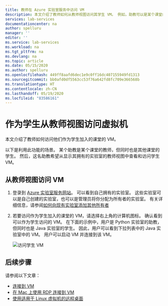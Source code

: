 ```yaml
---
title: 教师在 Azure 实验室服务中访问 VM
description: 本文介绍了教师如何从教师视图访问其学生 VM。 例如，助教可以是某个课堂的教师，但同时也是其他课堂的学生。
services: lab-services
documentationcenter: na
author: spelluru
manager: ''
editor: ''
ms.service: lab-services
ms.workload: na
ms.tgt_pltfrm: na
ms.devlang: na
ms.topic: article
ms.date: 05/15/2020
ms.author: spelluru
ms.openlocfilehash: 449ff8aafd6dec1e9c0ff16dc407155949fd1313
ms.sourcegitcommit: bb0afd0df5563cc53f76a642fd8fc709e366568b
ms.translationtype: HT
ms.contentlocale: zh-CN
ms.lasthandoff: 05/19/2020
ms.locfileid: "83586161"
---
```

# <a name="access-virtual-machines-as-a-student-from-the-educator-view"></a>作为学生从教师视图访问虚拟机
本文介绍了教师如何访问他们作为学生加入的课堂的 VM。 

以下是利用此功能的场景。 某个助教是某个课堂的教师，但同时也是其他课堂的学生。 然后，这名助教希望从显示其拥有的实验室的教师视图中查看和访问学生 VM。 

## <a name="access-vms-from-educator-view"></a>从教师视图访问 VM

1. 登录到 [Azure 实验室服务网站](https://labs.azure.com)。 可以看到自己拥有的实验室。 这些实验室可以是自己创建的实验室，也可以是管理员将你分配为所有者的实验室。 有关详细信息，请参阅[如何向现有实验室添加其他所有者](how-to-add-user-lab-owner.md)
2. 若要访问作为学生加入的课堂的 VM，请选择右上角的计算机图标。 确认看到可以作为学生访问的 VM。 在下面的示例中，用户是 Python 实验室的助教，但同时也是 Java 实验室的学生。 因此，用户可以看到下拉列表中的 Java 实验室中的 VM。 用户可以启动 VM 并连接到该 VM。 
    
    ![访问学生 VM](../media/instructors-access-virtual-machines/access-student-virtual-machines.png)

## <a name="next-steps"></a>后续步骤
请参阅以下文章：

- [连接到 VM](how-to-use-classroom-lab.md#connect-to-the-vm)
- [在 Mac 上使用 RDP 连接到 VM](connect-virtual-machine-mac-rdp.md)
- [使用适用于 Linux 虚拟机的远程桌面](how-to-use-remote-desktop-linux-student.md)
